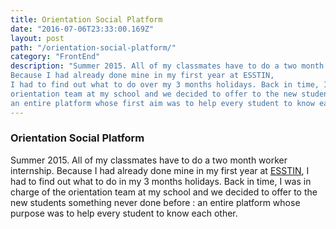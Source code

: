 ```yaml
---
title: Orientation Social Platform
date: "2016-07-06T23:33:00.169Z"
layout: post
path: "/orientation-social-platform/"
category: "FrontEnd"
description: "Summer 2015. All of my classmates have to do a two month internship.
Because I had already done mine in my first year at ESSTIN,
I had to find out what to do over my 3 months holidays. Back in time, I was in charge of the
orientation team at my school and we decided to offer to the new students something never done before :
an entire platform whose first aim was to help every student to know each other."
---
```

###  Orientation Social Platform
Summer 2015. All of my classmates have to do a two month worker internship.
Because I had already done mine in my first year at [ESSTIN](https://www.esstin.univ-lorraine.fr/),
I had to find out what to do in my 3 months holidays. Back in time, I was in charge of the
orientation team at my school and we decided to offer to the new students something never done before :
an entire platform whose purpose was to help every student to know each other.
